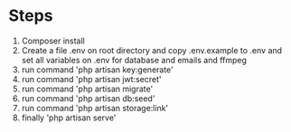 # Steps

1. Composer install
2. Create a file .env on root directory and copy .env.example to .env and set all variables on .env for database and emails and ffmpeg
3. run command 'php artisan key:generate'
4. run command 'php artisan jwt:secret'
5. run command 'php artisan migrate'
6. run command 'php artisan db:seed'
7. run command 'php artisan storage:link'
7. finally 'php artisan serve'
